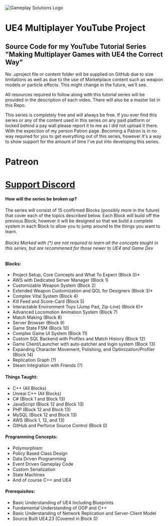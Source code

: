 ![Gameplay Solutions Logo](http://gameplay.solutions/wp-content/uploads/2017/11/GSLogo_large-300x169.png)
# UE4 Multiplayer YouTube Project
## Source Code for my YouTube Tutorial Series "Making Multiplayer Games with UE4 the Correct Way"

No .uproject file or content folder will be supplied on GitHub due to size limitations 
as well as due to the use of Marketplace content such as weapon models or particle effects.
This might change in the future, we'll see.

All resources required to follow along with this tutorial series will be provided in the description
of each video. There will also be a master list in this Repo.

This series is completely free and will always be free. If you ever find this series or any of the content used in this series on any paid platform or locked behind a pay wall please report it to me as I did not upload it there. With the expection of my person Patron page. Becoming a Patron is in no way required for you to get everything out of this series, however it's a way to show support for the amount of time I've put into developing this series.

# Patreon

# [Support Discord](https://discord.gg/KR3kxTV)

#### How will the series be broken up?
The series will consist of 15 confirmed Blocks (possibly more in the future) that cover each of the topics described below.
Each Block will build off the previous Block; however it will be designed so that we
build a complete system in each Block to allow you to jump around to the things you want to learn.

###### Blocks Marked with (*) are not required to learn all the concepts taught in this series, but are recommened for those newer to UE4 and Game Dev

#### Blocks:
- Project Setup, Core Concepts and What To Expect (Block 0)*
- AWS with Dedicated Server Manager (Block 1)
- Customizable Weapon System (Block 2)
- Extended Weapon Customization and QOL for Designers (Block 3)*
- Complex Vital System (Block 4)
- Kill Feed and Score-Card (Block 5)
- Interactable Environment Toys (Jump Pad, Zip-Line) (Block 6)*
- Advanced Locomotion Animation System (Block 7)
- Match Making (Block 8)
- Server Browser (Block 9)
- Game State FSM (Block 10)
- Complex Game UI System (Block 11)
- Custom SQL Backend with Profiles and Match History (Block 12)
- Game Client/Launcher with auto-patcher and login system (Block 13)
- Expanding Character Movement, Polishing, and Optimization/Profiler (Block 14)
- Replication Graph (?)
- Steam Integration with Friends (?)

#### Things Taught:
- C++ (All Blocks)
- Unreal C++ (All Blocks)
- C# (Block 1 and Block 13)
- JavaScript (Block 12 and Block 13)
- PHP (Block 12 and Block 13)
- MySQL (Block 12 and Block 13)
- AWS (Block 1, 12, and 13)
- GitHub and Perforce Source Control (Block 0)

#### Programming Concepts:
- Polymorphism 
- Policy Based Class Design
- Data Driven Programming
- Event Driven Gameplay Code
- Custom Serialization
- State Machines
- And of course C++ and UE4

#### Prerequisites:
- Basic Understanding of UE4 Including Blueprints
- Fundamental Understanding of OOP and C++
- Basic Understanding of Network Replication and Server-Client Model
- Source Built UE4.23 (Covered in Block 0)
